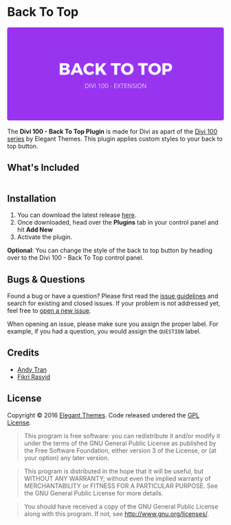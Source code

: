 # Back To Top
![Back To Top Preview Image](preview.png)

The **Divi 100 - Back To Top Plugin** is made for Divi as apart of the [Divi 100 series](www.elegantthemes.com/blog/theme-sneak-peeks/the-divi-100-marathon-and-the-countdown-to-divi-3-0) by Elegant Themes. This plugin applies custom styles to your back to top button.

## What's Included
```
```

## Installation
1. You can download the latest release [here](https://github.com/andyhqtran/Divi-100-Back-To-Top/releases).
2. Once downloaded, head over the **Plugins** tab in your control panel and hit **Add New**
3. Activate the plugin.

**Optional**: You can change the style of the back to top button by heading over to the Divi 100 - Back To Top control panel.

## Bugs &amp; Questions
Found a bug or have a question? Please first read the [issue guidelines](https://github.com/andyhqtran/divi-100-back-to-top/blob/master/.github/ISSUE_TEMPLATE.md) and search for existing and closed issues. If your problem is not addressed yet, feel free to [open a new issue](https://github.com/andyhqtran/divi-100-back-to-top/issues).

When opening an issue, please make sure you assign the proper label. For example, if you had a question, you would assign the `QUESTION` label.

## Credits
- [Andy Tran](https://github.com/andyhqtran)
- [Fikri Rasyid](https://github.com/fikrirasyid)

## License
Copyright © 2016 [Elegant Themes](http://elegantthemes.com). Code released undered the [GPL License](https://github.com/andyhqtran/divi-100-back-to-top/blob/master/LICENSE).

>    This program is free software: you can redistribute it and/or modify
>    it under the terms of the GNU General Public License as published by
>    the Free Software Foundation, either version 3 of the License, or
>    (at your option) any later version.

>    This program is distributed in the hope that it will be useful,
>    but WITHOUT ANY WARRANTY; without even the implied warranty of
>    MERCHANTABILITY or FITNESS FOR A PARTICULAR PURPOSE.  See the
>    GNU General Public License for more details.

>    You should have received a copy of the GNU General Public License
>    along with this program.  If not, see <http://www.gnu.org/licenses/>.